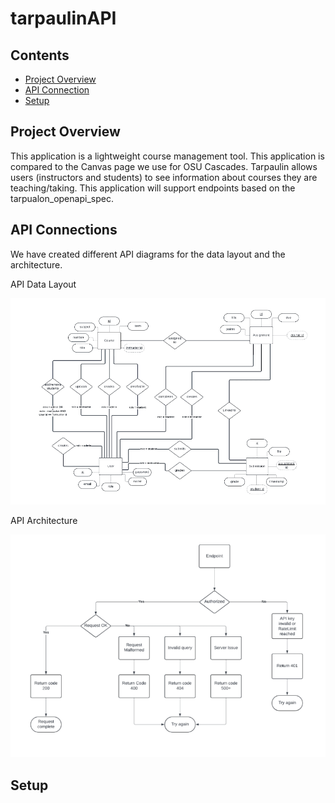 # tarpaulinAPI
## Contents
- [Project Overview](#project-overview)
- [API Connection](#api-connections)
- [Setup](#setup)
    

## Project Overview
This application is a lightweight course management tool. This application is compared to the Canvas page we use for OSU Cascades. Tarpaulin allows users (instructors and students) to see information about courses they are teaching/taking. This application will support endpoints based on the tarpualon_openapi_spec.
## API Connections
We have created different API diagrams for the data layout and the architecture.

API Data Layout

![API Data Layout](./media/API_Data_Layout.png)

API Architecture

![API Architecture](./media/API_architecture.png)

## Setup